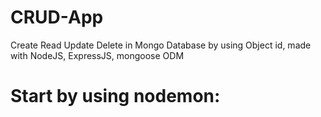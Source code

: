 # CRUD-App 
Create Read Update Delete in Mongo Database by using Object id, made with NodeJS, ExpressJS, mongoose ODM
# Start by using nodemon:
```npm start
```
